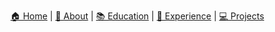[🏠 Home](#) | [👤 About](02-about.md) | [📚 Education](03-education.md) | [🏢 Experience](04-experience.md) | [💻 Projects](05-projects.md)
